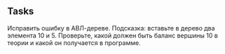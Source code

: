 Tasks
---
Исправить ошибку в АВЛ-дереве.
Подсказка: вставьте в дерево два элемента 10 и 5. Проверьте, какой должен быть баланс вершины 10 в теории и какой он получается в программе.